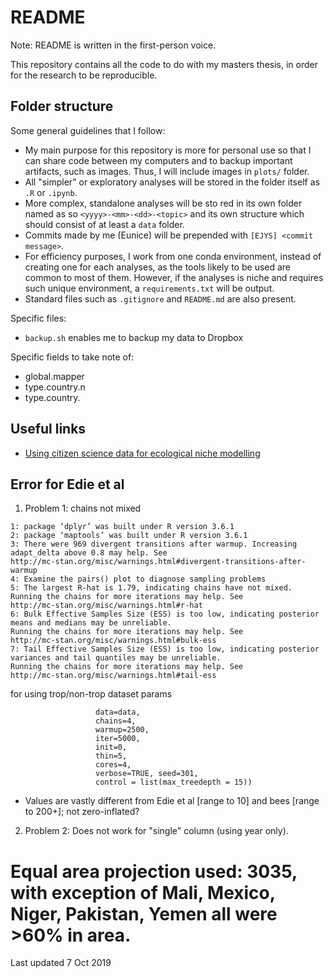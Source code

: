 # README

Note: README is written in the first-person voice.

This repository contains all the code to do with my masters thesis, in order for the research to be reproducible.

## Folder structure

Some general guidelines that I follow:

- My main purpose for this repository is more for personal use so that I can share code between my computers and to backup important artifacts, such as images. Thus, I will include images in `plots/` folder.
- All "simpler" or exploratory analyses will be stored in the folder itself as `.R` or `.ipynb`.
- More complex, standalone analyses will be sto
red in its own folder named as so `<yyyy>-<mm>-<dd>-<topic>` and its own structure which should consist of at least a `data` folder.
- Commits made by me (Eunice) will be prepended with `[EJYS] <commit message>`.
- For efficiency purposes, I work from one conda environment, instead of creating one for each analyses, as the tools likely to be used are common to most of them. However, if the analyses is niche and requires such unique environment, a `requirements.txt` will be output.
- Standard files such as `.gitignore` and `README.md` are also present.

Specific files:

- `backup.sh` enables me to backup my data to Dropbox

Specific fields to take note of:

- global.mapper
- type.country.n
- type.country.

## Useful links

- [Using citizen science data for ecological niche modelling](https://www.researchgate.net/post/does_it_reliable_to_use_only_citizen_science_data_for_Ecological_niche_modelling)

## Error for Edie et al

1. Problem 1: chains not mixed

```Warning messages:
1: package ‘dplyr’ was built under R version 3.6.1 
2: package ‘maptools’ was built under R version 3.6.1 
3: There were 969 divergent transitions after warmup. Increasing adapt_delta above 0.8 may help. See
http://mc-stan.org/misc/warnings.html#divergent-transitions-after-warmup 
4: Examine the pairs() plot to diagnose sampling problems
5: The largest R-hat is 1.79, indicating chains have not mixed.
Running the chains for more iterations may help. See
http://mc-stan.org/misc/warnings.html#r-hat 
6: Bulk Effective Samples Size (ESS) is too low, indicating posterior means and medians may be unreliable.
Running the chains for more iterations may help. See
http://mc-stan.org/misc/warnings.html#bulk-ess 
7: Tail Effective Samples Size (ESS) is too low, indicating posterior variances and tail quantiles may be unreliable.
Running the chains for more iterations may help. See
http://mc-stan.org/misc/warnings.html#tail-ess
```

for using trop/non-trop dataset params

```fit <- stan( file="2019-07-15-edie-et-al/zip_count.stan",
                   data=data,
                   chains=4,
                   warmup=2500,
                   iter=5000,
                   init=0,
                   thin=5,
                   cores=4,
                   verbose=TRUE, seed=301,
                   control = list(max_treedepth = 15))
```

- Values are vastly different from Edie et al [range to 10] and bees [range to 200+]; not zero-inflated?


2. Problem 2: Does not work for "single" column (using year only).

# Equal area projection used: 3035, with exception of Mali, Mexico, Niger, Pakistan, Yemen all were >60% in area.


Last updated 7 Oct 2019



